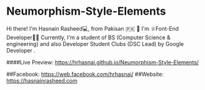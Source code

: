 # Neumorphism-Style-Elements

Hi there! 
I'm Hasnain Rasheed💻, from Pakisan 🇵🇰 👋
I'm ♕Font-End Developer👨‍💻 Currently, 
I'm a student of BS (Computer Science & engineering) 
and also Developer Student Clubs (DSC Lead) by Google Developer .



####Live Preview: https://hrhasnai.github.io/Neumorphism-Style-Elements/



##Facebook:
https://web.facebook.com/hrhasnai/
##Website: 
https://hasnainrasheed.com
